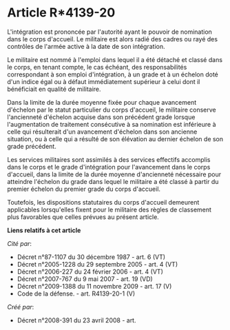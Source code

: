 # Article R*4139-20

L'intégration est prononcée par l'autorité ayant le pouvoir de nomination dans le corps d'accueil. Le militaire est alors
radié des cadres ou rayé des contrôles de l'armée active à la date de son intégration. 

Le militaire est nommé à l'emploi dans lequel il a été détaché et classé dans le corps, en tenant compte, le cas échéant, des
responsabilités correspondant à son emploi d'intégration, à un grade et à un échelon doté d'un indice égal ou à défaut
immédiatement supérieur à celui dont il bénéficiait en qualité de militaire. 

Dans la limite de la durée moyenne fixée pour chaque avancement d'échelon par le statut particulier du corps d'accueil, le
militaire conserve l'ancienneté d'échelon acquise dans son précédent grade lorsque l'augmentation de traitement consécutive à
sa nomination est inférieure à celle qui résulterait d'un avancement d'échelon dans son ancienne situation, ou à celle qui a
résulté de son élévation au dernier échelon de son grade précédent. 

Les services militaires sont assimilés à des services effectifs accomplis dans le corps et le grade d'intégration pour
l'avancement dans le corps d'accueil, dans la limite de la durée moyenne d'ancienneté nécessaire pour atteindre l'échelon du
grade dans lequel le militaire a été classé à partir du premier échelon du premier grade du corps d'accueil. 

Toutefois, les dispositions statutaires du corps d'accueil demeurent applicables lorsqu'elles fixent pour le militaire des
règles de classement plus favorables que celles prévues au présent article.

**Liens relatifs à cet article**

_Cité par_:

  - Décret n°87-1107 du 30 décembre 1987 - art. 6 (VT)
  - Décret n°2005-1228 du 29 septembre 2005 - art. 4 (VT)
  - Décret n°2006-227 du 24 février 2006 - art. 4 (VT)
  - Décret n°2007-767 du 9 mai 2007 - art. 19 (VD)
  - Décret n°2009-1388 du 11 novembre 2009 - art. 17 (V)
  - Code de la défense. - art. R4139-20-1 (V)

_Créé par_:

  - Décret n°2008-391 du 23 avril 2008 - art.
